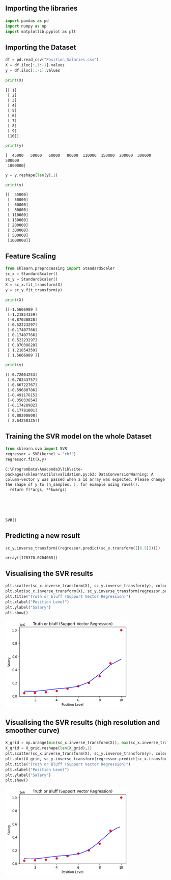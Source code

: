 ## Importing the libraries


```python
import pandas as pd
import numpy as np
import matplotlib.pyplot as plt
```

## Importing the Dataset


```python
df = pd.read_csv("Position_Salaries.csv")
X = df.iloc[:,1:-1].values
y = df.iloc[:,-1].values
```


```python
print(X)
```

    [[ 1]
     [ 2]
     [ 3]
     [ 4]
     [ 5]
     [ 6]
     [ 7]
     [ 8]
     [ 9]
     [10]]
    


```python
print(y)
```

    [  45000   50000   60000   80000  110000  150000  200000  300000  500000
     1000000]
    


```python
y = y.reshape(len(y),1)
```


```python
print(y)
```

    [[  45000]
     [  50000]
     [  60000]
     [  80000]
     [ 110000]
     [ 150000]
     [ 200000]
     [ 300000]
     [ 500000]
     [1000000]]
    

## Feature Scaling


```python
from sklearn.preprocessing import StandardScaler
sc_x = StandardScaler()
sc_y = StandardScaler()
X = sc_x.fit_transform(X)
y = sc_y.fit_transform(y)
```


```python
print(X)
```

    [[-1.5666989 ]
     [-1.21854359]
     [-0.87038828]
     [-0.52223297]
     [-0.17407766]
     [ 0.17407766]
     [ 0.52223297]
     [ 0.87038828]
     [ 1.21854359]
     [ 1.5666989 ]]
    


```python
print(y)
```

    [[-0.72004253]
     [-0.70243757]
     [-0.66722767]
     [-0.59680786]
     [-0.49117815]
     [-0.35033854]
     [-0.17428902]
     [ 0.17781001]
     [ 0.88200808]
     [ 2.64250325]]
    

## Training the SVR model on the whole Dataset


```python
from sklearn.svm import SVR
regressor = SVR(kernel = "rbf")
regressor.fit(X,y)
```

    C:\ProgramData\Anaconda3\lib\site-packages\sklearn\utils\validation.py:63: DataConversionWarning: A column-vector y was passed when a 1d array was expected. Please change the shape of y to (n_samples, ), for example using ravel().
      return f(*args, **kwargs)
    




    SVR()



## Predicting a new result


```python
sc_y.inverse_transform((regressor.predict(sc_x.transform([[6.5]]))))
```




    array([170370.0204065])



## Visualising the SVR results


```python
plt.scatter(sc_x.inverse_transform(X), sc_y.inverse_transform(y), color = "red")
plt.plot(sc_x.inverse_transform(X), sc_y.inverse_transform(regressor.predict(X)), color = "blue")
plt.title("Truth or bluff (Support Vector Regression)")
plt.xlabel("Position Level")
plt.ylabel("Salary")
plt.show()
```


    
![png](output_17_0.png)
    


## Visualising the SVR results (high resolution and smoother curve)


```python
X_grid = np.arange(min(sc_x.inverse_transform(X)), max(sc_x.inverse_transform(X)), 0.1)
X_grid = X_grid.reshape(len(X_grid),1)
plt.scatter(sc_x.inverse_transform(X), sc_y.inverse_transform(y), color = "red")
plt.plot(X_grid, sc_y.inverse_transform(regressor.predict(sc_x.transform(X_grid))), color = "blue")
plt.title("Truth or Bluff (Support Vector Regression)")
plt.xlabel("Position Level")
plt.ylabel("Salary")
plt.show()
```


    
![png](output_19_0.png)
    

